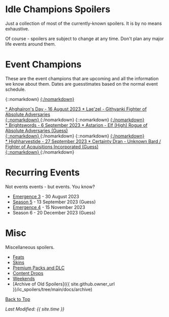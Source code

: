 # Idle Champions Spoilers

Just a collection of most of the currently-known spoilers. It is by no means exhaustive.

Of course - spoilers are subject to change at any time. Don't plan any major life events around them.

# Event Champions

These are the event champions that are upcoming and all the information we know about them. Dates are guesstimates based on the normal event schedule.

{::nomarkdown}
<a href="laezel.html">
{:/nomarkdown}
<div markdown="1" class="abilityBorderHover"><div markdown="1" class="abilityBorderInnerHover">
* <span class="abilityBorderInnerNotLink">Ahghairon's Day - 16 August 2023</span>
  * Lae'zel<span class="abilityBorderInnerNotLink"> - Githyanki Fighter of Absolute Adversaries</span>
</div></div>
{::nomarkdown}
</a>
{:/nomarkdown}
{::nomarkdown}
<a href="astarion.html">
{:/nomarkdown}
<div markdown="1" class="abilityBorderHover"><div markdown="1" class="abilityBorderInnerHover">
* <span class="abilityBorderInnerNotLink">Brightswords - 6 September 2023</span>
  * Astarion<span class="abilityBorderInnerNotLink"> - Elf (High) Rogue of Absolute Adversaries (Guess)</span>
</div></div>
{::nomarkdown}
</a>
{:/nomarkdown}
{::nomarkdown}
<a href="certainty.html">
{:/nomarkdown}
<div markdown="1" class="abilityBorderHover"><div markdown="1" class="abilityBorderInnerHover">
* <span class="abilityBorderInnerNotLink">Highharvestide - 27 September 2023</span>
  * Certainty Dran<span class="abilityBorderInnerNotLink"> - Unknown Bard / Fighter of Acquisitions Incorporated (Guess)</span>
</div></div>
{::nomarkdown}
</a>
{:/nomarkdown}

# Recurring Events

Not events events - but events. You know?

* [Emergence 3](emergence_3.md) - 30 August 2023
* [Season 5](season_5.md) - 13 September 2023 (Guess)
* [Emergence 4](emergence_4.md) - 15 November 2023
* Season 6 - 20 December 2023 (Guess)

# Misc

Miscellaneous spoilers.

* [Feats](feats.md)
* [Skins](skins.md)
* [Premium Packs and DLC](premium.md)
* [Content Drops](contentdrops.md)
* [Weekends](weekends.md)
* [Archive of Old Spoilers]({{ site.github.owner_url }}/ic_spoilers/tree/main/docs/archive)

[Back to Top](#top)

*Last Modified: {{ site.time }}*